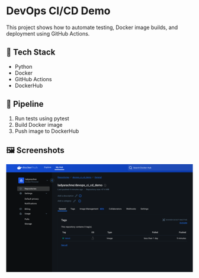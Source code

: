 # DevOps CI/CD Demo

This project shows how to automate testing, Docker image builds, and deployment using GitHub Actions.

## 🔧 Tech Stack

- Python
- Docker
- GitHub Actions
- DockerHub

## 🚀 Pipeline

1. Run tests using pytest
2. Build Docker image
3. Push image to DockerHub

## 🖼️ Screenshots

![DockerHub Image Screenshot](dockerhub_screenshot.png)
